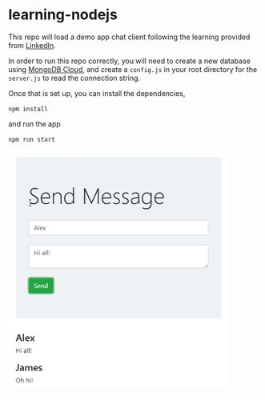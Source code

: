 # learning-nodejs

This repo will load a demo app chat client following the learning provided from [LinkedIn](https://www.linkedin.com/learning/paths/become-a-nodejs-developer).

In order to run this repo correctly, you will need to create a new database using [MongoDB Cloud](https://cloud.mongodb.com/), and create a `config.js` in your root directory for the `server.js` to read the connection string. 

Once that is set up, you can install the dependencies, 

```
npm install
```

and run the app

```
npm run start
```

![Demo App](./assets/demoapp.png)